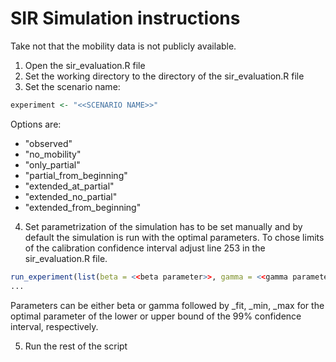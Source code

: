 # SIR Simulation instructions

Take not that the mobility data is not publicly available.

1. Open the sir_evaluation.R file 
2. Set the working directory to the directory of the sir_evaluation.R file
3. Set the scenario name:
```r
experiment <- "<<SCENARIO NAME>>"
```
Options are:
- "observed"
- "no_mobility"
- "only_partial"
- "partial_from_beginning"
- "extended_at_partial"
- "extended_no_partial"
- "extended_from_beginning"

4. Set parametrization of the simulation has to be set manually and by default the simulation is run with the optimal parameters. To chose limits of the calibration confidence interval adjust line 253 in the sir_evaluation.R file.
```r
run_experiment(list(beta = <<beta parameter>>, gamma = <<gamma parameter>>),
...
```
Parameters can be either beta or gamma followed by _fit, _min, _max for the optimal parameter of the lower or upper bound of the 99% confidence interval, respectively.

5. Run the rest of the script